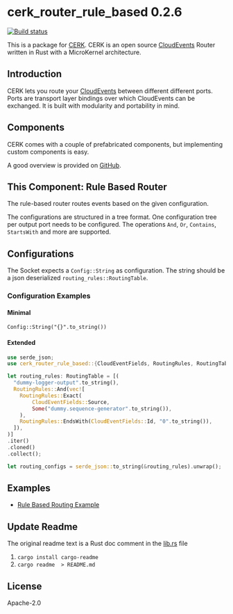 # cerk_router_rule_based 0.2.6

[![Build status](https://badge.buildkite.com/4494e29d5f2c47e3fe998af46dff78a447800a76a68024e392.svg?branch=master)](https://buildkite.com/ce-rust/cerk)


This is a package for [CERK](https://github.com/ce-rust/cerk).
CERK is an open source [CloudEvents](https://github.com/cloudevents/spec) Router written in Rust with a MicroKernel architecture.

## Introduction

CERK lets you route your [CloudEvents](https://github.com/cloudevents/spec) between different different ports.
Ports are transport layer bindings over which CloudEvents can be exchanged.
It is built with modularity and portability in mind.

## Components

CERK comes with a couple of prefabricated components, but implementing custom components is easy.

A good overview is provided on [GitHub](https://github.com/ce-rust/cerk/).

## This Component: Rule Based Router

The rule-based router routes events based on the given configuration.

The configurations are structured in a tree format.
One configuration tree per output port needs to be configured.
The operations `And`, `Or`, `Contains`, `StartsWith` and more are supported.

## Configurations

The Socket expects a `Config::String` as configuration.
The string should be a json deserialized `routing_rules::RoutingTable`.

### Configuration Examples

#### Minimal

`Config::String("{}".to_string())`

#### Extended

```rust
use serde_json;
use cerk_router_rule_based::{CloudEventFields, RoutingRules, RoutingTable};

let routing_rules: RoutingTable = [(
  "dummy-logger-output".to_string(),
  RoutingRules::And(vec![
    RoutingRules::Exact(
        CloudEventFields::Source,
        Some("dummy.sequence-generator".to_string()),
    ),
    RoutingRules::EndsWith(CloudEventFields::Id, "0".to_string()),
  ]),
)]
.iter()
.cloned()
.collect();

let routing_configs = serde_json::to_string(&routing_rules).unwrap();
```

## Examples

* [Rule Based Routing Example](https://github.com/ce-rust/cerk/tree/master/examples/src/rule_based_routing)



## Update Readme

The original readme text is a Rust doc comment in the [lib.rs](./src/lib.rs) file

1. `cargo install cargo-readme`
2. `cargo readme  > README.md`

## License

Apache-2.0
